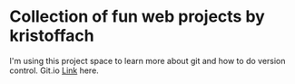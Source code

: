 # Collection of fun web projects by kristoffach
I'm using this project space to learn more about git and how to do version control.
Git.io <a href="https://kristoffach.github.io/web/">Link</a> here.
